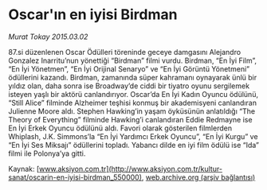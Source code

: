 # Oscar'ın en iyisi Birdman

*Murat Tokay 2015.03.02*

<div class="pNewsDetailMainContent" itemprop="articleBody">
 <p>
  87.si düzenlenen Oscar Ödülleri töreninde geceye damgasını Alejandro Gonzalez Inarritu’nun yönettiği “Birdman” filmi vurdu. Birdman, “En İyi Film”, “En İyi Yönetmen”, “En İyi Orijinal Senaryo” ve “En İyi Görüntü Yönetmeni” ödüllerini kazandı. Birdman, zamanında süper kahramanı oynayarak ünlü bir yıldız olan, daha sonra ise Broadway’de ciddi bir tiyatro oyunu sergilemek isteyen yaşlı bir aktörü canlandırıyor. Oscar’da En İyi Kadın Oyuncu ödülünü, “Still Alice” filminde Alzheimer teşhisi konmuş bir akademisyeni canlandıran Julienne Moore aldı. Stephen Hawking’in yaşam öyküsünün anlatıldığı “The Theory of Everything” filminde Hawking’i canlandıran Eddie Redmayne ise En İyi Erkek Oyuncu ödülünü aldı. Favori olarak gösterilen filmlerden Whiplash, J.K. Simmons’la “En İyi Yardımcı Erkek Oyuncu”, “En İyi Kurgu” ve “En İyi Ses Miksajı” ödüllerini topladı. Yabancı dilde en iyi film ödülü ise “Ida” filmi ile Polonya’ya gitti.
 </p>
</div>


Kaynak: [www.aksiyon.com.tr](http://www.aksiyon.com.tr/kultur-sanat/oscarin-en-iyisi-birdman_550000), [web.archive.org (arşiv bağlantısı)](http://web.archive.org/web/20150731043451/http://www.aksiyon.com.tr/kultur-sanat/oscarin-en-iyisi-birdman_550000)
